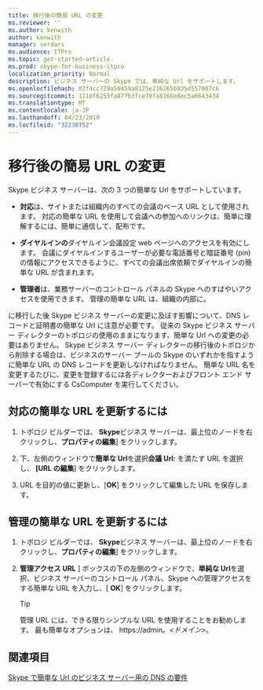 ```yaml
---
title: 移行後の簡易 URL の変更
ms.reviewer: ''
ms.author: kenwith
author: kenwith
manager: serdars
ms.audience: ITPro
ms.topic: get-started-article
ms.prod: skype-for-business-itpro
localization_priority: Normal
description: ビジネス サーバーの Skype では、単純な Url をサポートします。
ms.openlocfilehash: 02f4cc729a50459a8125e216265b935d557007c6
ms.sourcegitcommit: 111bf6255fa877b3fce70fa8166e8ec5a6643434
ms.translationtype: MT
ms.contentlocale: ja-JP
ms.lasthandoff: 04/23/2019
ms.locfileid: "32238752"
---
```

# <a name="change-simple-urls-after-migration"></a>移行後の簡易 URL の変更

Skype ビジネス サーバーは、次の 3 つの簡単な Url をサポートしています。
  
- **対応**は、サイトまたは組織内のすべての会議のベース URL として使用されます。 対応の簡単な URL を使用して会議への参加へのリンクは、簡単に理解するには、簡単に通信して、配布です。 
    
- **ダイヤルインの**ダイヤルイン会議設定 web ページへのアクセスを有効にします。 会議にダイヤルインするユーザーが必要な電話番号と暗証番号 (pin) の情報にアクセスできるように、すべての会議出席依頼でダイヤルインの簡単な URL が含まれます。 
    
- **管理者**は、業務サーバーのコントロール パネルの Skype へのすばやいアクセスを使用できます。 管理の簡単な URL は、組織の内部に。 
    
に移行した後 Skype ビジネス サーバーの変更に及ぼす影響について、DNS レコードと証明書の簡単な Url に注意が必要です。 従来の Skype ビジネス サーバー ディレクターのトポロジの使用のままになります、簡単な Url への変更の必要はありません。 Skype ビジネス サーバー ディレクターの移行後のトポロジから削除する場合は、ビジネスのサーバー プールの Skype のいずれかを指すように簡単な URL の DNS レコードを更新しなければなりません。 簡単な URL 名を変更するたびに、変更を登録するには各ディレクターおよびフロント エンド サーバーで有効にする CsComputer を実行してください。

## <a name="to-update-the-meet-simple-url"></a>対応の簡単な URL を更新するには

1. トポロジ ビルダーでは、 **Skype**ビジネス サーバーは、最上位のノードを右クリックし、**プロパティの編集**] をクリックします。
    
2. 下、左側のウィンドウで**簡単な Url**を選択**会議 Url:** を満たす URL を選択し、 **[URL の編集**] をクリックします。
    
3. URL を目的の値に更新し、[**OK**] をクリックして編集した URL を保存します。 
    
## <a name="to-update-the-admin-simple-url"></a>管理の簡単な URL を更新するには

1. トポロジ ビルダーでは、 **Skype**ビジネス サーバーは、最上位のノードを右クリックし、**プロパティの編集**] をクリックします。
    
2. **管理アクセス URL** ] ボックスの下の左側のウィンドウで、**単純な Url**を選択、ビジネス サーバーのコントロール パネル、Skype への管理アクセスをする簡単な URL を入力し、[ **OK**] をクリックします。
    
   > [!TIP]
   > 管理 URL には、できる限りシンプルな URL を使用することをお勧めします。 最も簡単なオプションは、 https://admin。<em>\<ドメイン\></em>。 
  
## <a name="see-also"></a>関連項目

[Skype で簡単な Url のビジネス サーバー用の DNS の要件](../../SfbServer/plan-your-deployment/network-requirements/simple-urls.md)
